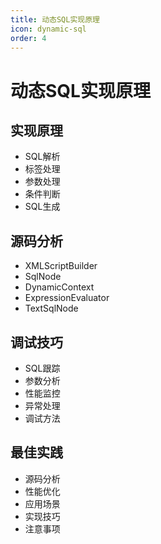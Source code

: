 ```yaml
---
title: 动态SQL实现原理
icon: dynamic-sql
order: 4
---
```


# 动态SQL实现原理

## 实现原理
- SQL解析
- 标签处理
- 参数处理
- 条件判断
- SQL生成

## 源码分析
- XMLScriptBuilder
- SqlNode
- DynamicContext
- ExpressionEvaluator
- TextSqlNode

## 调试技巧
- SQL跟踪
- 参数分析
- 性能监控
- 异常处理
- 调试方法

## 最佳实践
- 源码分析
- 性能优化
- 应用场景
- 实现技巧
- 注意事项
